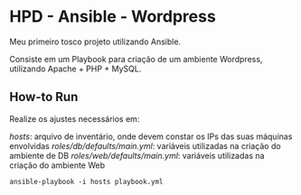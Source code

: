 # HPD - Ansible - Wordpress

Meu primeiro tosco projeto utilizando Ansible.

Consiste em um Playbook para criação de um ambiente Wordpress, utilizando Apache + PHP + MySQL.

## How-to Run

Realize os ajustes necessários em:

*hosts*: arquivo de inventário, onde devem constar os IPs das suas máquinas envolvidas
*roles/db/defaults/main.yml*: variáveis utilizadas na criação do ambiente de DB
*roles/web/defaults/main.yml*: variáveis utilizadas na criação do ambiente Web

```
ansible-playbook -i hosts playbook.yml
```

